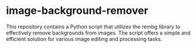 # image-background-remover
This repository contains a Python script that utilizes the rembg library to effectively remove backgrounds from images. The script offers a simple and efficient solution for various image editing and processing tasks.
